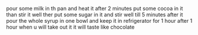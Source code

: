 pour some milk in th pan and heat it after 2 minutes put some cocoa in it than stir it well ther put some sugar in it and stir well till 5 minutes after it pour the whole syrup in one bowl and keep it in  refrigerator for 1 hour after 1 hour when u will take out it it will taste like chocolate